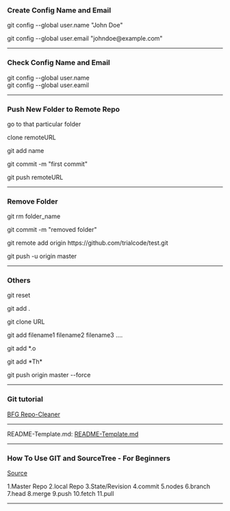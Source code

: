 <h3>Create Config Name and Email</h3>

<p>git config --global user.name "John Doe"</p>
<p>git config --global user.email "johndoe@example.com"</p>

<hr>

<h3>Check Config Name and Email</h3>

git config --global user.name  
git config --global user.eamil  

<hr>

<h3>Push New Folder to Remote Repo</h3>

<p>go to that particular folder</p>
<p>clone remoteURL</p>
<p>git add name</p> 
<p>git commit -m "first commit"</p>
<p>git push remoteURL</p>

<hr>

<h3>Remove Folder</h3>

<p>git rm folder_name</p>
<p>git commit -m "removed folder"</p>
<p>git remote add origin https://github.com/trialcode/test.git</p>
<p>git push -u origin master</p>

<hr>

<h3>Others</h3>

 <p>git reset <file></p> 
 <p>git add .</p> 
 <p>git clone URL</p> 
 <p>git add filename1 filename2 filename3 ....</p> 
 <p>git add *.o</p> 
 <p>git add *Th*</p>
 <p>git push origin master --force</p>
 
<hr>

<h3>Git tutorial</h3>

<a href="https://rtyley.github.io/bfg-repo-cleaner/#usage">BFG Repo-Cleaner</a>

<hr>

README-Template.md:
<a href="https://gist.github.com/PurpleBooth/109311bb0361f32d87a2">README-Template.md</a>

<hr>

<h3>How To Use GIT and SourceTree - For Beginners</h3>
<a href="https://www.youtube.com/watch?v=1lBdlh3AGSc">Source</a>

1.Master Repo 2.local Repo 3.State/Revision 4.commit 5.nodes 6.branch 7.head 8.merge 9.push 10.fetch 11.pull

<hr>

